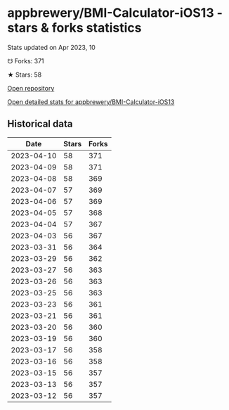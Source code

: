 # appbrewery/BMI-Calculator-iOS13 - stars & forks statistics

Stats updated on Apr 2023, 10

☋ Forks: 371

★ Stars: 58

[Open repository](https://github.com/appbrewery/BMI-Calculator-iOS13)

[Open detailed stats for appbrewery/BMI-Calculator-iOS13](https://reviewgithub.com/rep/appbrewery/BMI-Calculator-iOS13)

## Historical data
| Date | Stars | Forks |
|------|-------|-------|
| 2023-04-10 | 58 | 371 | 
| 2023-04-09 | 58 | 371 | 
| 2023-04-08 | 58 | 369 | 
| 2023-04-07 | 57 | 369 | 
| 2023-04-06 | 57 | 369 | 
| 2023-04-05 | 57 | 368 | 
| 2023-04-04 | 57 | 367 | 
| 2023-04-03 | 56 | 367 | 
| 2023-03-31 | 56 | 364 | 
| 2023-03-29 | 56 | 362 | 
| 2023-03-27 | 56 | 363 | 
| 2023-03-26 | 56 | 363 | 
| 2023-03-25 | 56 | 363 | 
| 2023-03-23 | 56 | 361 | 
| 2023-03-21 | 56 | 361 | 
| 2023-03-20 | 56 | 360 | 
| 2023-03-19 | 56 | 360 | 
| 2023-03-17 | 56 | 358 | 
| 2023-03-16 | 56 | 358 | 
| 2023-03-15 | 56 | 357 | 
| 2023-03-13 | 56 | 357 | 
| 2023-03-12 | 56 | 357 | 

